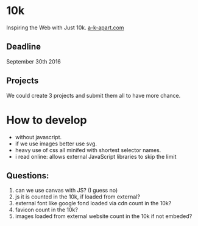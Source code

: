 # 10k
Inspiring the Web with Just 10k.
[a-k-apart.com](https://a-k-apart.com/)

## Deadline
September 30th 2016

## Projects
We could create 3 projects and submit them all to have more chance.
 
# How to develop
- without javascript.
- if we use images better use svg.
- heavy use of css all minifed with shortest selector names.
- i read online: allows external JavaScript libraries to skip the limit

## Questions:
1. can we use canvas with JS?  (I guess no)
2. js it is counted in the 10k, if loaded from external?
3. external font like google fond loaded via cdn count in the 10k?
4. favicon count in the 10k?
5. images loaded from external website count in the 10k if not embeded?

